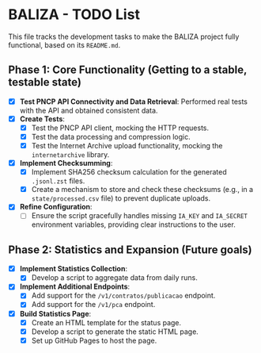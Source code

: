 # BALIZA - TODO List

This file tracks the development tasks to make the BALIZA project fully functional, based on its `README.md`.

## Phase 1: Core Functionality (Getting to a stable, testable state)

- [x] **Test PNCP API Connectivity and Data Retrieval**: Performed real tests with the API and obtained consistent data.
- [x] **Create Tests**:
    - [x] Test the PNCP API client, mocking the HTTP requests.
    - [x] Test the data processing and compression logic.
    - [x] Test the Internet Archive upload functionality, mocking the `internetarchive` library.
- [x] **Implement Checksumming**:
    - [x] Implement SHA256 checksum calculation for the generated `.jsonl.zst` files.
    - [x] Create a mechanism to store and check these checksums (e.g., in a `state/processed.csv` file) to prevent duplicate uploads.
- [x] **Refine Configuration**:
    - [ ] Ensure the script gracefully handles missing `IA_KEY` and `IA_SECRET` environment variables, providing clear instructions to the user.

## Phase 2: Statistics and Expansion (Future goals)

- [x] **Implement Statistics Collection**:
    - [x] Develop a script to aggregate data from daily runs.
- [x] **Implement Additional Endpoints**:
    - [x] Add support for the `/v1/contratos/publicacao` endpoint.
    - [x] Add support for the `/v1/pca` endpoint.
- [x] **Build Statistics Page**:
    - [x] Create an HTML template for the status page.
    - [x] Develop a script to generate the static HTML page.
    - [x] Set up GitHub Pages to host the page.
